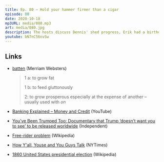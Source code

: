 ```yaml
---
title: Ep. 80 – Hold your hammer firmer than a cigar
episode: 80
date: 2020-10-18
mp3URL: media/080.mp3
art: media/080.jpg
description: The hosts discuss Dennis' shed progress, Erik had a birthday meal, how Trump hacked the financial system by just not caring, Dennis accidentally cooks some bugs, and Erik needs to borrow your drill.
youtube: bN7nC56nvSw
---
```


## Links

- [batten](https://www.merriam-webster.com/dictionary/batten) (Merriam Websters)
  >   1 a: to grow fat
  >
  >   1 b: to feed gluttonously
  >
  >   2: to grow prosperous especially at the expense of another – usually used with *on*

- [Banking Explained – Money and Credit](https://www.youtube.com/watch?v=fTTGALaRZoc) (YouTube)
- [You’ve Been Trumped Too: Documentary that Trump ‘doesn’t want you to see’ to be released worldwide](https://www.independent.co.uk/arts-entertainment/films/news/trump-documentary-youve-been-trumped-too-release-date-trailer-golf-course-a9645371.html) (Independent)
- [Free-rider problem](https://en.wikipedia.org/wiki/Free-rider_problem) (WIkipedia)
- [How Y'all, Youse and You Guys Talk](https://www.nytimes.com/interactive/2014/upshot/dialect-quiz-map.html) (NYTimes)
- [1860 United States presidential election](https://en.wikipedia.org/wiki/1860_United_States_presidential_election) (Wikipedia)
